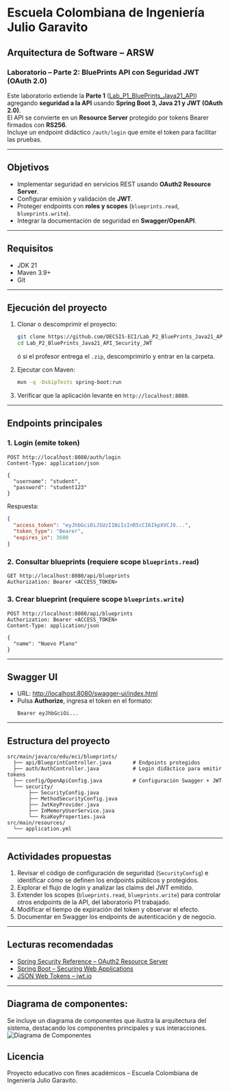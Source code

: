 # Escuela Colombiana de Ingeniería Julio Garavito
## Arquitectura de Software – ARSW
### Laboratorio – Parte 2: BluePrints API con Seguridad JWT (OAuth 2.0)

Este laboratorio extiende la **Parte 1** ([Lab_P1_BluePrints_Java21_API](https://github.com/DECSIS-ECI/Lab_P1_BluePrints_Java21_API)) agregando **seguridad a la API** usando **Spring Boot 3, Java 21 y JWT (OAuth 2.0)**.  
El API se convierte en un **Resource Server** protegido por tokens Bearer firmados con **RS256**.  
Incluye un endpoint didáctico `/auth/login` que emite el token para facilitar las pruebas.

---

## Objetivos
- Implementar seguridad en servicios REST usando **OAuth2 Resource Server**.
- Configurar emisión y validación de **JWT**.
- Proteger endpoints con **roles y scopes** (`blueprints.read`, `blueprints.write`).
- Integrar la documentación de seguridad en **Swagger/OpenAPI**.

---

## Requisitos
- JDK 21
- Maven 3.9+
- Git

---

## Ejecución del proyecto
1. Clonar o descomprimir el proyecto:
   ```bash
   git clone https://github.com/DECSIS-ECI/Lab_P2_BluePrints_Java21_API_Security_JWT.git
   cd Lab_P2_BluePrints_Java21_API_Security_JWT
   ```
   ó si el profesor entrega el `.zip`, descomprimirlo y entrar en la carpeta.

2. Ejecutar con Maven:
   ```bash
   mvn -q -DskipTests spring-boot:run
   ```

3. Verificar que la aplicación levante en `http://localhost:8080`.

---

## Endpoints principales

### 1. Login (emite token)
```
POST http://localhost:8080/auth/login
Content-Type: application/json

{
  "username": "student",
  "password": "student123"
}
```
Respuesta:
```json
{
  "access_token": "eyJhbGciOiJSUzI1NiIsInR5cCI6IkpXVCJ9...",
  "token_type": "Bearer",
  "expires_in": 3600
}
```

### 2. Consultar blueprints (requiere scope `blueprints.read`)
```
GET http://localhost:8080/api/blueprints
Authorization: Bearer <ACCESS_TOKEN>
```

### 3. Crear blueprint (requiere scope `blueprints.write`)
```
POST http://localhost:8080/api/blueprints
Authorization: Bearer <ACCESS_TOKEN>
Content-Type: application/json

{
  "name": "Nuevo Plano"
}
```

---

## Swagger UI
- URL: [http://localhost:8080/swagger-ui/index.html](http://localhost:8080/swagger-ui/index.html)
- Pulsa **Authorize**, ingresa el token en el formato:
  ```
  Bearer eyJhbGciOi...
  ```

---

## Estructura del proyecto
```
src/main/java/co/edu/eci/blueprints/
  ├── api/BlueprintController.java       # Endpoints protegidos
  ├── auth/AuthController.java           # Login didáctico para emitir tokens
  ├── config/OpenApiConfig.java          # Configuración Swagger + JWT
  └── security/
       ├── SecurityConfig.java
       ├── MethodSecurityConfig.java
       ├── JwtKeyProvider.java
       ├── InMemoryUserService.java
       └── RsaKeyProperties.java
src/main/resources/
  └── application.yml
```

---

## Actividades propuestas
1. Revisar el código de configuración de seguridad (`SecurityConfig`) e identificar cómo se definen los endpoints públicos y protegidos.
2. Explorar el flujo de login y analizar las claims del JWT emitido.
3. Extender los scopes (`blueprints.read`, `blueprints.write`) para controlar otros endpoints de la API, del laboratorio P1 trabajado.
4. Modificar el tiempo de expiración del token y observar el efecto.
5. Documentar en Swagger los endpoints de autenticación y de negocio.

---

## Lecturas recomendadas
- [Spring Security Reference – OAuth2 Resource Server](https://docs.spring.io/spring-security/reference/servlet/oauth2/resource-server/index.html)
- [Spring Boot – Securing Web Applications](https://spring.io/guides/gs/securing-web/)
- [JSON Web Tokens – jwt.io](https://jwt.io/introduction)

---

## Diagrama de componentes:
Se incluye un diagrama de componentes que ilustra la arquitectura del sistema, destacando los componentes principales y sus interacciones.
![Diagrama de Componentes](https://raw.githubusercontent.com/DECSIS-ECI/Lab_P2_BluePrints_Java21_API_Security_JWT/main/diagrams/lab5ARSW.drawio.png)

## Licencia
Proyecto educativo con fines académicos – Escuela Colombiana de Ingeniería Julio Garavito.
